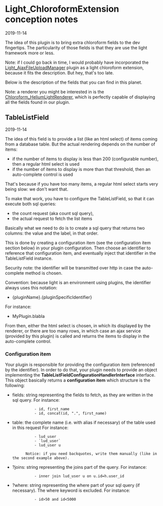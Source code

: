 Light_ChloroformExtension conception notes
==============
2019-11-14



The idea of this plugin is to bring extra chloroform fields to the dev fingertips.
The particularity of those fields is that they are use the light framework more or less.


Note: if I could go back in time, I would probably have incorporated the [Light_AjaxFileUploadManager](https://github.com/lingtalfi/Light_AjaxFileUploadManager) plugin
as a light chloroform extension, because it fits the description.
But hey, that's too late.



Below is the description of the fields that you can find in this planet.


Note: a renderer you might be interested in is the [Chloroform_HeliumLightRenderer](https://github.com/lingtalfi/Chloroform_HeliumLightRenderer), which is perfectly capable of 
displaying all the fields found in our plugin.





TableListField
---------------
2019-11-14


The idea of this field is to provide a list (like an html select) of items coming from a database table.
But the actual rendering depends on the number of items:

- if the number of items to display is less than 200 (configurable number), then a regular html select is used 
- if the number of items to display is more than that threshold, then an auto-complete control is used


That's because if you have too many items, a regular html select starts very being slow: we don't want that.


To make that work, you have to configure the TableListField, so that it can execute both sql queries:

- the count request (aka count sql query),
- the actual request to fetch the list items

Basically what we need to do is to create a sql query that returns two columns: the value and the label, in that order.
 
This is done by creating a configuration item (see the configuration item section below) in your plugin configuration.
Then choose an identifier to reference that configuration item, and eventually inject that identifier in the TableListField instance.

Security note: the identifier will be transmitted over http in case the auto-complete method is chosen.

Convention: because light is an environment using plugins, the identifier always uses this notation:

- {pluginName}.{pluginSpecificIdentifier}

For instance:

- MyPlugin.blabla



From then, either the html select is chosen, in which its displayed by the renderer,
or there are too many rows, in which case an ajax service (provided by this plugin) is called and returns the items
to display in the auto-complete control.


### Configuration item

Your plugin is responsible for providing the configuration item (referenced by the identifier).
In order to do that, your plugin needs to provide an object implementing the **TableListFieldConfigurationHandlerInterface**
interface.
This object basically returns a **configuration item** which structure is the following:

- fields: string representing the fields to fetch, as they are written in the sql query.
            For instance:
           
                - id, first_name
                - id, concat(id, ".", first_name) 
                
- table: the complete name (i.e. with alias if necessary) of the table used in this request
            For instance:   
            
                - lud_user
                - `lud_user`
                - lud_user u
                
            Notice: if you need backquotes, write them manually (like in the second example above).                
                
- ?joins: string representing the joins part of the query.
            For instance:
            
                - inner join lud_user u on u.id=h.user_id
                                
- ?where: string representing the where part of your sql query (if necessary). The where keyword is excluded.
            For instance:
            
                - id>50 and id<5000







